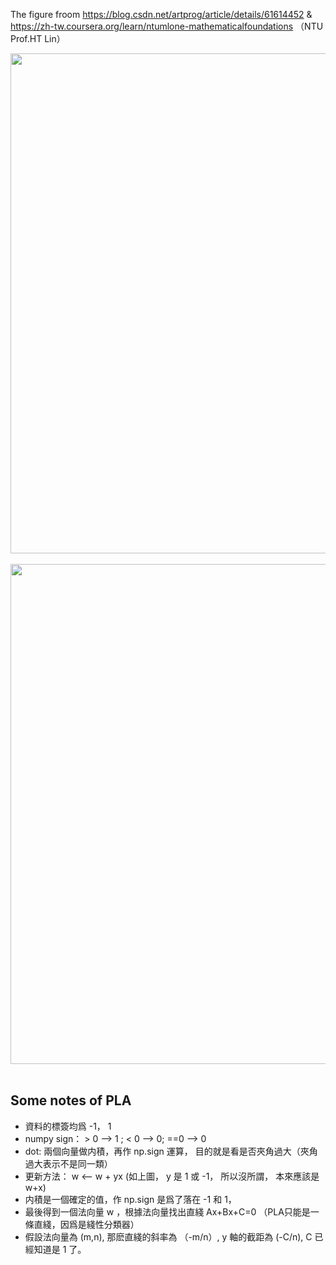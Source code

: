 The figure froom https://blog.csdn.net/artprog/article/details/61614452
& https://zh-tw.coursera.org/learn/ntumlone-mathematicalfoundations （NTU Prof.HT Lin） 
<div align=center> <img src="https://github.com/AvisChiu/Machine_learning_practice/blob/master/PLA/pla.png" width="800",height="600"/></div>
<br/>

<div align=center> <img src="https://github.com/AvisChiu/Machine_learning_practice/blob/master/PLA/pla2.PNG" width="800",height="600"/></div>
<br/>


Some notes of PLA
---
* 資料的標簽均爲 -1， 1
* numpy sign： > 0 --> 1 ; < 0 --> 0; ==0 --> 0
* dot: 兩個向量做内積，再作 np.sign 運算， 目的就是看是否夾角過大（夾角過大表示不是同一類）
* 更新方法： w <-- w + yx (如上圖， y 是 1 或 -1， 所以沒所謂， 本來應該是 w+x)
* 内積是一個確定的值，作 np.sign 是爲了落在 -1 和 1，
* 最後得到一個法向量 w ，根據法向量找出直綫 Ax+Bx+C=0 （PLA只能是一條直綫，因爲是綫性分類器）
* 假設法向量為 (m,n), 那麽直綫的斜率為 （-m/n）, y 軸的截距為 (-C/n), C 已經知道是 1 了。
